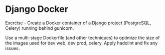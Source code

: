# Django Docker

Exercise - Create a Docker container of a Django project (PostgreSQL, Celery) running behind gunicorn.

Use a multi-stage Dockerfile (and other techniques) to optimize the size of the images used for dev web, dev prod, celery. Apply hadolint and fix any issues.

